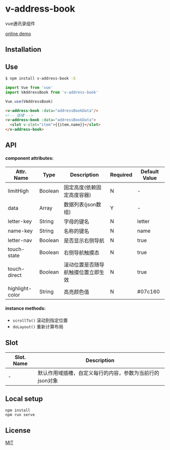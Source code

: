 # v-address-book
vue通讯录组件

[online demo](https://dongj0316.github.io/vue-address-book/demo/)

## Installation

## Use

```bash
$ npm install v-address-book -S
```

```js
import Vue from 'vue'
import VAddressBook from 'v-address-book'

Vue.use(VAddressBook)
```

``` html
<v-address-book :data="addressBookData"/>
<!-- 插槽 -->
<v-address-book :data="addressBookData">
  <slot v-slot="item">{{item.name}}</slot>
</v-address-book>
```

## API

#### component attributes:
| Attr. Name | Type | Description | Required | Default Value |
|-----|-----|-----|-----|-----|
| limitHigh | Boolean | 固定高度(依赖固定高度容器) | N | - |
| data | Array | 数据列表(json数组) | Y | - |
| letter-key | String | 字母的键名 | N | letter |
| name-key | String | 名称的键名 | N | name |
| letter-nav | Boolean | 是否显示右侧导航 | N | true |
| touch-state | Boolean | 右侧导航触摸态 | N | true |
| touch-direct | Boolean | 滚动位置是否随导航触摸位置立即生效 | N | true |
| highlight-color | String | 高亮颜色值 | N | #07c160 |

#### instance methods:
- `scrollTo()` 滚动到指定位置
- `doLayout()` 重新计算布局

## Slot
| Slot. Name | Description |
|-----|-----|
| - | 默认作用域插槽，自定义每行的内容，参数为当前行的json对象 |

## Local setup

```
npm install
npm run serve
```

## License

[MIT](https://opensource.org/licenses/MIT)